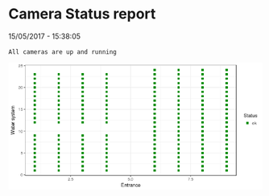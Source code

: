 Camera Status report
================
15/05/2017 - 15:38:05

    All cameras are up and running

![](camreport_files/figure-markdown_github/unnamed-chunk-2-1.png)
